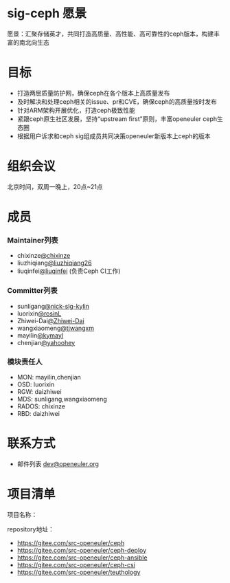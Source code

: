 
# sig-ceph 愿景

愿景：汇聚存储英才，共同打造高质量、高性能、高可靠性的ceph版本，构建丰富的南北向生态

# 目标

- 打造两层质量防护网，确保ceph在各个版本上高质量发布
- 及时解决和处理ceph相关的issue、pr和CVE，确保ceph的高质量按时发布
- 针对ARM架构开展优化，打造ceph极致性能
- 紧跟ceph原生社区发展，坚持“upstream first”原则，丰富openeuler ceph生态圈
- 根据用户诉求和ceph sig组成员共同决策openeuler新版本上ceph的版本


# 组织会议

北京时间，双周一晚上，20点~21点


# 成员

### Maintainer列表

- chixinze[@chixinze](https://gitee.com/chixinze)
- liuzhiqiang[@liuzhiqiang26](https://gitee.com/liuzhiqiang26)
- liuqinfei[@liuqinfei](https://gitee.com/liuqinfei) (负责Ceph CI工作)

### Committer列表

- sunligang[@nick-slg-kylin](https://gitee.com/nick-slg-kylin)
- luorixin[@rosinL](https://gitee.com/rosinL)
- Zhiwei-Dai[@Zhiwei-Dai](https://gitee.com/Zhiwei-Dai)
- wangxiaomeng[@tjwangxm](https://gitee.com/tjwangxm)
- mayilin[@kymayl](https://gitee.com/kymayl)
- chenjian[@yahoohey](https://gitee.com/yahoohey)


### 模块责任人

- MON:     mayilin,chenjian
- OSD:     luorixin
- RGW:     daizhiwei
- MDS:     sunligang,wangxiaomeng
- RADOS:   chixinze
- RBD:     daizhiwei

# 联系方式


- 邮件列表 <dev@openeuler.org>



# 项目清单


项目名称：

repository地址：

- https://gitee.com/src-openeuler/ceph
- https://gitee.com/src-openeuler/ceph-deploy
- https://gitee.com/src-openeuler/ceph-ansible
- https://gitee.com/src-openeuler/ceph-csi
- https://gitee.com/src-openeuler/teuthology
